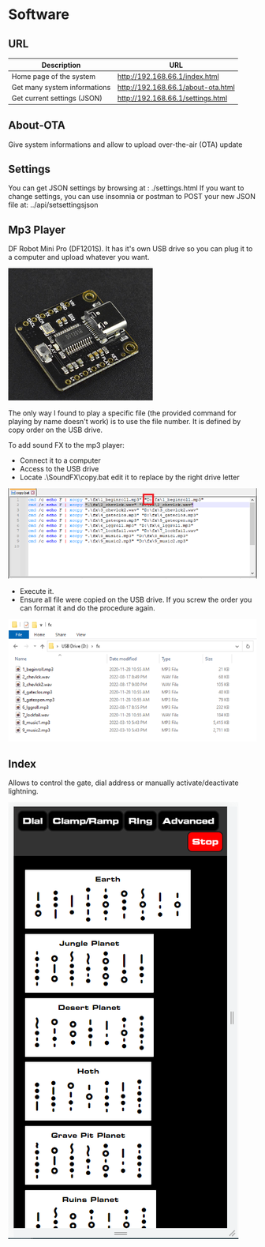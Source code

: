 # Software

## URL

| Description | URL |
|---|---|
| Home page of the system | http://192.168.66.1/index.html
| Get many system informations | http://192.168.66.1/about-ota.html
| Get current settings (JSON) | http://192.168.66.1/settings.html

## About-OTA

Give system informations and allow to upload over-the-air (OTA) update

## Settings

You can get JSON settings by browsing at : ./settings.html
If you want to change settings, you can use insomnia or postman to POST your new JSON file at: ../api/setsettingsjson

## Mp3 Player

DF Robot Mini Pro (DF1201S). It has it's own USB drive so you can plug it to a computer and upload whatever you want.

![](./Assets/DF1201S.png)

The only way I found to play a specific file (the provided command for playing by name doesn't work) is
to use the file number. It is defined by copy order on the USB drive.

To add sound FX to the mp3 player:
- Connect it to a computer
- Access to the USB drive
- Locate .\SoundFX\copy.bat edit it to replace by the right drive letter

![](./Assets/edit-copy-mp3.png)

- Execute it.
- Ensure all file were copied on the USB drive. If you screw the order you can format it and do the procedure again.

![](./Assets/file-explorer-mp3.png)

## Index

Allows to control the gate, dial address or manually activate/deactivate lightning.

![](./Assets/Software-Index.png)